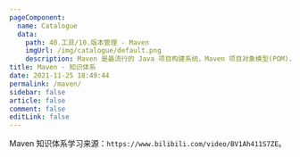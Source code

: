 ```yaml
---
pageComponent: 
  name: Catalogue
  data: 
    path: 40.工具/10.版本管理 - Maven
    imgUrl: /img/catalogue/default.png
    description: Maven 是最流行的 Java 项目构建系统，Maven 项目对象模型(POM)，可以通过一小段描述信息来管理项目的构建，报告和文档的软件项目管理工具。
title: Maven - 知识体系
date: 2021-11-25 18:49:44
permalink: /maven/
sidebar: false
article: false
comment: false
editLink: false
---
```



Maven 知识体系学习来源：`https://www.bilibili.com/video/BV1Ah411S7ZE`。